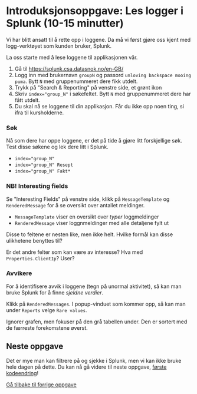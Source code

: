 # Introduksjonsoppgave: Les logger i Splunk (10-15 minutter)

Vi har blitt ansatt til å rette opp i loggene. Da må vi først gjøre oss kjent med 
logg-verktøyet som kunden bruker, Splunk.

La oss starte med å lese loggene til applikasjonen vår. 

1. Gå til https://splunk.csa.datasnok.no/en-GB/
2. Logg inn med brukernavn `groupN` og passord `unloving backspace mooing puma`. Bytt `N` med gruppenummeret dere fikk utdelt.
3. Trykk på "Search & Reporting" på venstre side, et grønt ikon
4. Skriv `index="group_N"` i søkefeltet. Bytt `N` med gruppenummeret dere har fått utdelt.
5. Du skal nå se loggene til din applikasjon. Får du ikke opp noen ting, si ifra til kursholderne. 

### Søk
Nå som dere har oppe loggene, er det på tide å gjøre litt forskjellige søk. 
Test disse søkene og lek dere litt i Splunk.

* `index="group_N" `
* `index="group_N" Resept`
* `index="group_N" Fakt*`


### NB! Interesting fields
Se "Interesting Fields" på venstre side, klikk på `MessageTemplate` og `RenderedMessage` for å se oversikt over antallet meldinger.
* `MessageTemplate` viser en oversikt over *typer* loggmeldinger 
* `RenderedMessage` viser loggnmeldinger med alle detaljene fylt ut

Disse to feltene er nesten like, men ikke helt. Hvilke formål kan disse ulikhetene benyttes til?

Er det andre felter som kan være av interesse? Hva med `Properties.ClientIp`? User?



### Avvikere
For å identifisere avvik i loggene (tegn på unormal aktivitet), så kan man bruke Splunk for å finne *sjeldne verdier*.

Klikk på `RenderedMessages`.  I popup-vinduet som kommer opp, så kan man under `Reports` velge `Rare values`.

Ignorer grafen, men fokuser på den grå tabellen under. Den er sortert med de færreste forekomstene øverst. 


## Neste oppgave
Det er mye man kan filtrere på og sjekke i Splunk, men vi kan ikke bruke hele dagen på dette. Du kan nå gå videre til neste oppgave, [første kodeendring](./3_ping.md)!

[Gå tilbake til forrige oppgave](./1_swagger.md)
